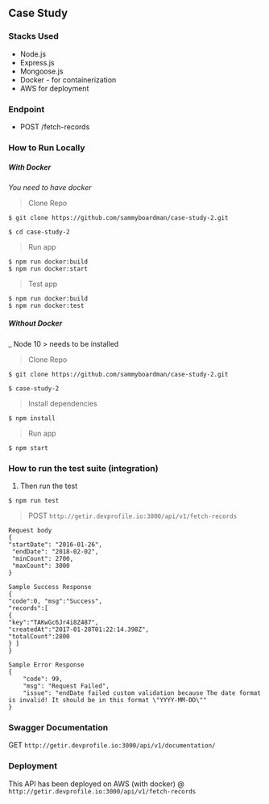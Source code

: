 <h2 align="left">Case Study</h2>

### Stacks Used

* Node.js
* Express.js
* Mongoose.js
* Docker - for containerization
* AWS for deployment



### Endpoint
- POST /fetch-records

### How to Run Locally
##### With Docker
_You need to have docker_
> Clone Repo
```
$ git clone https://github.com/sammyboardman/case-study-2.git

$ cd case-study-2
```
> Run app
```
$ npm run docker:build
$ npm run docker:start

```

> Test app
```
$ npm run docker:build
$ npm run docker:test
```

##### Without Docker
_ Node 10 > needs to be installed
> Clone Repo
```
$ git clone https://github.com/sammyboardman/case-study-2.git

$ case-study-2
```
> Install dependencies
```
$ npm install
```
> Run app
```
$ npm start
```

### How to run the test suite (integration)
1. Then run the test
```
$ npm run test
```
> POST `http://getir.devprofile.io:3000/api/v1/fetch-records`
```
Request body
{
"startDate": "2016-01-26",
 "endDate": "2018-02-02",
 "minCount": 2700,
 "maxCount": 3000
}
```
```
Sample Success Response
{
"code":0, "msg":"Success", 
"records":[
{
"key":"TAKwGc6Jr4i8Z487",
"createdAt":"2017-01-28T01:22:14.398Z",
"totalCount":2800
} ]
}
```
```
Sample Error Response
{
    "code": 99,
    "msg": "Request Failed",
    "issue": "endDate failed custom validation because The date format is invalid! It should be in this format \"YYYY-MM-DD\"" 
}
```
### Swagger Documentation
GET `http://getir.devprofile.io:3000/api/v1/documentation/`

### Deployment
This API has been deployed on AWS (with docker) @ `http://getir.devprofile.io:3000/api/v1/fetch-records`
